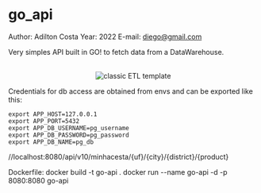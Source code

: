 # go_api


Author: Adilton Costa
Year: 2022
E-mail: diego@gmail.com

Very simples API built in GO! to fetch data from a DataWarehouse.
<br></br>

<p align='center'>
    <img src="./.img/flash_go.png" alt="classic ETL template">
</p>

Credentials for db access are obtained from envs and can be exported like this:



    export APP_HOST=127.0.0.1
    export APP_PORT=5432
    export APP_DB_USERNAME=pg_username
    export APP_DB_PASSWORD=pg_password
    export APP_DB_NAME=pg_db

 //localhost:8080/api/v10/minhacesta/{uf}/{city}/{district}/{product}

Dockerfile:
    docker build -t go-api .
    docker run --name go-api -d -p 8080:8080 go-api
